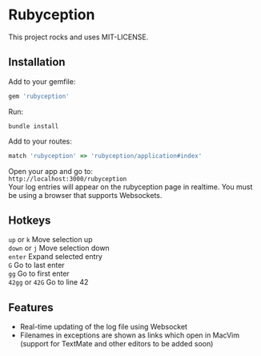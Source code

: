 # Rubyception

This project rocks and uses MIT-LICENSE.

## Installation

Add to your gemfile:
```ruby
gem 'rubyception'
```
Run:
```
bundle install
```
Add to your routes:
```ruby
match 'rubyception' => 'rubyception/application#index'
```
Open your app and go to:<br>
`http://localhost:3000/rubyception`<br>
Your log entries will appear on the rubyception page in realtime. You
must be using a browser that supports Websockets.

## Hotkeys
`up` or `k` Move selection up<br>
`down` or `j` Move selection down<br>
`enter` Expand selected entry<br>
`G` Go to last enter<br>
`gg` Go to first enter<br>
`42gg` or `42G` Go to line 42<br>

## Features
* Real-time updating of the log file using Websocket
* Filenames in exceptions are shown as links which open in MacVim (support for TextMate and other editors to be added soon)